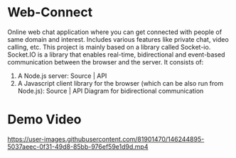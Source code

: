 # Web-Connect
Online web chat application where you can get connected with people of same domain and interest. Includes various features like private chat, video calling, etc.
This project is mainly based on a library called Socket-io. 
Socket.IO is a library that enables real-time, bidirectional and event-based communication between the browser and the server. It consists of:
1. A Node.js server: Source | API
2. A Javascript client library for the browser (which can be also run from Node.js): Source | API
Diagram for bidirectional communication


# Demo Video




https://user-images.githubusercontent.com/81901470/146244895-5037aeec-0f31-49d8-85bb-976ef59e1d9d.mp4

